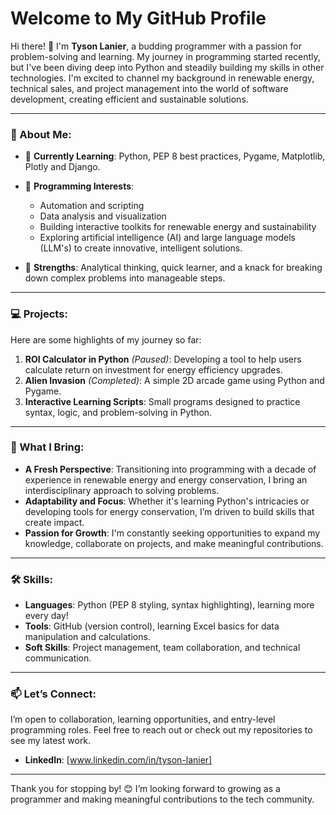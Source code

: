 # Welcome to My GitHub Profile

Hi there! 👋 I'm **Tyson Lanier**, a budding programmer with a passion for problem-solving and learning.
My journey in programming started recently, but I've been diving deep into Python and steadily building my skills in other technologies.
I'm excited to channel my background in renewable energy, technical sales, and project management into the world of software development,
creating efficient and sustainable solutions.

---

### 🚀 About Me:
- 🌱 **Currently Learning**: Python, PEP 8 best practices, Pygame, Matplotlib, Plotly and Django.
- 🧰 **Programming Interests**:
  - Automation and scripting
  - Data analysis and visualization
  - Building interactive toolkits for renewable energy and sustainability
  - Exploring artificial intelligence (AI) and large language models (LLM's) to create innovative, intelligent solutions.
    
- 🌟 **Strengths**: Analytical thinking, quick learner, and a knack for breaking down complex problems into manageable steps.

---

### 💻 Projects:
Here are some highlights of my journey so far:
1. **ROI Calculator in Python** *(Paused)*: Developing a tool to help users calculate return on investment for energy efficiency upgrades.
2. **Alien Invasion** *(Completed)*: A simple 2D arcade game using Python and Pygame.
3. **Interactive Learning Scripts**: Small programs designed to practice syntax, logic, and problem-solving in Python.

---

### 🌟 What I Bring:
- **A Fresh Perspective**: Transitioning into programming with a decade of experience in renewable energy and energy conservation, I bring an interdisciplinary approach to solving problems.
- **Adaptability and Focus**: Whether it's learning Python's intricacies or developing tools for energy conservation, I’m driven to build skills that create impact.
- **Passion for Growth**: I'm constantly seeking opportunities to expand my knowledge, collaborate on projects, and make meaningful contributions.

---

### 🛠️ Skills:
- **Languages**: Python (PEP 8 styling, syntax highlighting), learning more every day!
- **Tools**: GitHub (version control), learning Excel basics for data manipulation and calculations.
- **Soft Skills**: Project management, team collaboration, and technical communication.

---

### 📫 Let’s Connect:
I’m open to collaboration, learning opportunities, and entry-level programming roles. Feel free to reach out or check out my repositories to see my latest work.

- **LinkedIn**: [www.linkedin.com/in/tyson-lanier]

---

Thank you for stopping by! 😊 I’m looking forward to growing as a programmer and making meaningful contributions to the tech community.



<!---
TSL-90/TSL-90 is a ✨ special ✨ repository because its `README.md` (this file) appears on your GitHub profile.
You can click the Preview link to take a look at your changes.
--->
